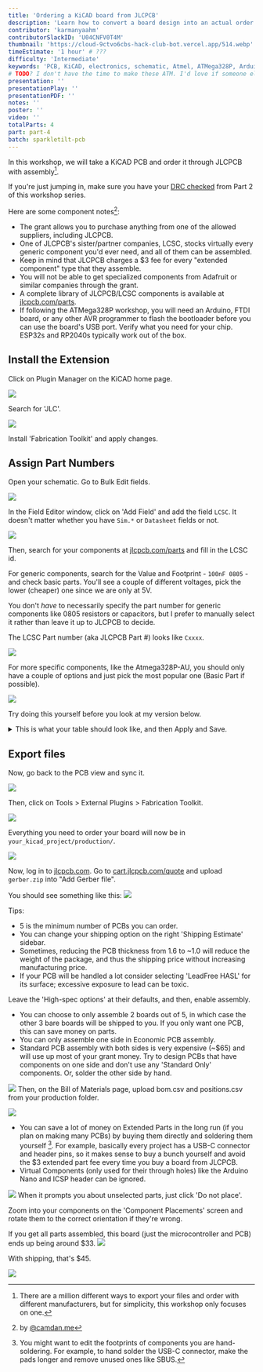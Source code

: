 ```yaml
---
title: 'Ordering a KiCAD board from JLCPCB'
description: 'Learn how to convert a board design into an actual order'
contributor: 'karmanyaahm'
contributorSlackID: 'U04CNFV0T4M'
thumbnail: 'https://cloud-9ctvo6cbs-hack-club-bot.vercel.app/514.webp'
timeEstimate: '1 hour' # ???
difficulty: 'Intermediate'
keywords: 'PCB, KiCAD, electronics, schematic, Atmel, ATMega328P, Arduino, microcontroller, circuit'
# TODO? I don't have the time to make these ATM. I'd love if someone else could
presentation: ''
presentationPlay: ''
presentationPDF: ''
notes: ''
poster: ''
video: ''
totalParts: 4
part: part-4
batch: sparkletilt-pcb
---
```


In this workshop, we will take a KiCAD PCB and order it through JLCPCB with assembly[^2].

If you're just jumping in, make sure you have your [DRC checked](./part-2#Design%20Rules%20Checker) from Part 2 of this workshop series.


Here are some component notes[^3]:
- The grant allows you to purchase anything from one of the allowed suppliers, including JLCPCB.
- One of JLCPCB's sister/partner companies, LCSC, stocks virtually every generic component you'd ever need, and all of them can be assembled.
- Keep in mind that JLCPCB charges a $3 fee for every "extended component" type that they assemble.
- You will not be able to get specialized components from Adafruit or similar companies through the grant.
- A complete library of JLCPCB/LCSC components is available at [jlcpcb.com/parts](https://jlcpcb.com/parts).
- If following the ATMega328P workshop, you will need an Arduino, FTDI board, or any other AVR programmer to flash the bootloader before you can use the board's USB port. Verify what you need for your chip. ESP32s and RP2040s typically work out of the box.

## Install the Extension

Click on Plugin Manager on the KiCAD home page.

![](https://cloud-9ctvo6cbs-hack-club-bot.vercel.app/111.webp)

Search for 'JLC'.

![](https://cloud-9ctvo6cbs-hack-club-bot.vercel.app/122.webp)

Install 'Fabrication Toolkit' and apply changes.


## Assign Part Numbers

Open your schematic. Go to Bulk Edit fields.

![](https://cloud-9ctvo6cbs-hack-club-bot.vercel.app/135.webp)

In the Field Editor window, click on 'Add Field' and add the field `LCSC`. It doesn't matter whether you have `Sim.*` or `Datasheet` fields or not.

![](https://cloud-9ctvo6cbs-hack-club-bot.vercel.app/146.webp)

Then, search for your components at [jlcpcb.com/parts](https://jlcpcb.com/parts) and fill in the LCSC id.

For generic components, search for the Value and Footprint - `100nF 0805` - and check basic parts. You'll see a couple of different voltages, pick the lower (cheaper) one since we are only at 5V.

You don't *have* to necessarily specify the part number for generic components like 0805 resistors or capacitors, but I prefer to manually select it rather than leave it up to JLCPCB to decide.

The LCSC Part number (aka JLCPCB Part #) looks like `Cxxxx`.

![](https://cloud-9ctvo6cbs-hack-club-bot.vercel.app/157.webp)

For more specific components, like the Atmega328P-AU, you should only have a couple of options and just pick the most popular one (Basic Part if possible).

![](https://cloud-9ctvo6cbs-hack-club-bot.vercel.app/168.webp)


Try doing this yourself before you look at my version below.

<details>
<summary>
This is what your table should look like, and then Apply and Save.
</summary>

![](https://cloud-9ctvo6cbs-hack-club-bot.vercel.app/179.webp)

Because A1 and J2 aren't real components - we only need their footprint and pin layout, not the component itself - they don't need an LCSC part number.
</details>
  
## Export files

Now, go back to the PCB view and sync it.

![](https://cloud-9ctvo6cbs-hack-club-bot.vercel.app/110.webp)

Then, click on Tools > External Plugins > Fabrication Toolkit.


![](https://cloud-9ctvo6cbs-hack-club-bot.vercel.app/211.webp)

Everything you need to order your board will now be in `your_kicad_project/production/`.

![](https://cloud-9ctvo6cbs-hack-club-bot.vercel.app/312.webp)

Now, log in to [jlcpcb.com](https://jlcpcb.com). Go to [cart.jlcpcb.com/quote](https://cart.jlcpcb.com/quote) and upload `gerber.zip` into "Add Gerber file".

You should see something like this:
![](https://cloud-9ctvo6cbs-hack-club-bot.vercel.app/413.webp)

Tips:
- 5 is the minimum number of PCBs you can order.
- You can change your shipping option on the right 'Shipping Estimate' sidebar.
- Sometimes, reducing the PCB thickness from 1.6 to ~1.0 will reduce the weight of the package, and thus the shipping price without increasing manufacturing price.
- If your PCB will be handled a lot consider selecting 'LeadFree HASL' for its surface; excessive exposure to lead can be toxic.

Leave the 'High-spec options' at their defaults, and then, enable assembly. 
- You can choose to only assemble 2 boards out of 5, in which case the other 3 bare boards will be shipped to you. If you only want one PCB, this can save money on parts.
- You can only assemble one side in Economic PCB assembly.
- Standard PCB assembly with both sides is very expensive  (~$65) and will use up most of your grant money. Try to design PCBs that have components on one side and don't use any 'Standard Only' components. Or, solder the other side by hand.


![](https://cloud-9ctvo6cbs-hack-club-bot.vercel.app/514.webp)
Then, on the Bill of Materials page, upload bom.csv and positions.csv from your production folder. 

![](https://cloud-9ctvo6cbs-hack-club-bot.vercel.app/716.webp)

- You can save a lot of money on Extended Parts in the long run (if you plan on making many PCBs) by buying them directly and soldering them yourself [^1]. For example, basically every project has a USB-C connector and header pins, so it makes sense to buy a bunch yourself and avoid the $3 extended part fee every time you buy a board from JLCPCB.
- Virtual Components (only used for their through holes) like the Arduino Nano and ICSP header can be ignored.

![](https://cloud-9ctvo6cbs-hack-club-bot.vercel.app/817.webp)
When it prompts you about unselected parts, just click 'Do not place'.

Zoom into your components on the 'Component Placements' screen and rotate them to the correct orientation if they're wrong.


If you get all parts assembled, this board (just the microcontroller and PCB) ends up being around $33.
![](https://cloud-9ctvo6cbs-hack-club-bot.vercel.app/918.webp)

With shipping, that's $45.

![](https://cloud-9ctvo6cbs-hack-club-bot.vercel.app/1019.webp)


[^1]: You might want to edit the footprints of components you are hand-soldering. For example, to hand solder the USB-C connector, make the pads longer and remove unused ones like SBUS.
[^2]: There are a million different ways to export your files and order with different manufacturers, but for simplicity, this workshop only focuses on one.
[^3]: by [@camdan.me](https://hackclub.slack.com/team/U04J96SRS5B) 